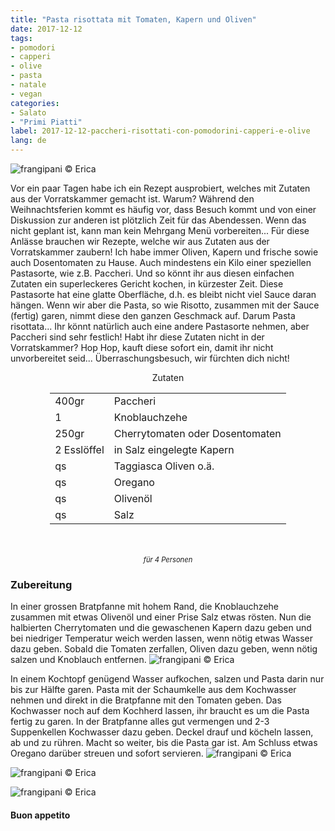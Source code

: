 ```yaml
---
title: "Pasta risottata mit Tomaten, Kapern und Oliven"
date: 2017-12-12
tags:
- pomodori
- capperi
- olive
- pasta
- natale 
- vegan
categories:
- Salato
- "Primi Piatti"
label: 2017-12-12-paccheri-risottati-con-pomodorini-capperi-e-olive
lang: de
---
```

![](../2017-12-12-paccheri-risottati-con-pomodorini-capperi-e-olive/header.jpg "frangipani © Erica")

Vor ein paar Tagen habe ich ein Rezept ausprobiert, welches mit Zutaten aus der Vorratskammer gemacht ist. Warum? Während den Weihnachtsferien kommt es häufig vor, dass Besuch kommt und von einer Diskussion zur anderen ist plötzlich Zeit für das Abendessen. Wenn das nicht geplant ist, kann man kein Mehrgang Menü vorbereiten... Für diese Anlässe brauchen wir Rezepte, welche wir aus Zutaten aus der Vorratskammer zaubern! Ich habe immer Oliven, Kapern und frische sowie auch Dosentomaten zu Hause. Auch mindestens ein Kilo einer speziellen Pastasorte, wie z.B. Paccheri. Und so könnt ihr aus diesen einfachen Zutaten ein superleckeres Gericht kochen, in kürzester Zeit. Diese Pastasorte hat eine glatte Oberfläche, d.h. es bleibt nicht viel Sauce daran hängen. Wenn wir aber die Pasta, so wie Risotto, zusammen mit der Sauce (fertig) garen, nimmt diese den ganzen Geschmack auf. Darum Pasta risottata... Ihr könnt natürlich auch eine andere Pastasorte nehmen, aber Paccheri sind sehr festlich! Habt ihr diese Zutaten nicht in der Vorratskammer? Hop Hop, kauft diese sofort ein, damit ihr nicht unvorbereitet seid... Überraschungsbesuch, wir fürchten dich nicht!

<div id="wrapper" style="text-align: center">
  <div id="yourdiv" style="display: inline-block;">
    <div class="ingredients">
      <div class="ingredients-title">Zutaten</div>
      <table>
        <tbody>
          <tr>
            <td>400gr</td>
            <td>Paccheri</td>
          </tr>
          <tr>
            <td>1</td>
            <td>Knoblauchzehe</td>
          </tr>
          <tr>
            <td>250gr</td>
            <td>Cherrytomaten oder Dosentomaten</td>
          </tr>
          <tr>
            <td>2 Esslöffel</td>
            <td>in Salz eingelegte Kapern</td>
          </tr>
          <tr>
             <td>qs</td>
            <td>Taggiasca Oliven o.ä.</td>
          </tr>
          <tr>
            <td>qs</td>
            <td>Oregano</td>
          </tr>
          <tr> 
            <td>qs</td>
            <td>Olivenöl</td>
          </tr>
          <tr>
            <td>qs</td>
            <td>Salz</td>
          </tr>
        </tbody>
      </table>
      <br></br>
      <i class="pull-right" style="font-size: 80%;">für 4 Personen</i>
    </div>
  </div>
</div>


<h3>
  <font color="grey">
    <i class="fa fa-cogs"></i>
  </font> Zubereitung
</h3>

In einer grossen Bratpfanne mit hohem Rand, die Knoblauchzehe zusammen mit etwas Olivenöl und einer Prise Salz etwas rösten. Nun die halbierten Cherrytomaten und die gewaschenen Kapern dazu geben und bei niedriger Temperatur weich werden lassen, wenn nötig etwas Wasser dazu geben. Sobald die Tomaten zerfallen, Oliven dazu geben, wenn nötig salzen und Knoblauch entfernen.
![](../2017-12-12-paccheri-risottati-con-pomodorini-capperi-e-olive/sughetto.jpg "frangipani © Erica")

In einem Kochtopf genügend Wasser aufkochen, salzen und Pasta darin nur bis zur Hälfte garen. Pasta mit der Schaumkelle aus dem Kochwasser nehmen und direkt in die Bratpfanne mit den Tomaten geben. Das Kochwasser noch auf dem Kochherd lassen, ihr braucht es um die Pasta fertig zu garen. In der Bratpfanne alles gut vermengen und 2-3 Suppenkellen Kochwasser dazu geben. Deckel drauf und köcheln lassen, ab und zu rühren. Macht so weiter, bis die Pasta gar ist. Am Schluss etwas Oregano darüber streuen und sofort servieren.
![](../2017-12-12-paccheri-risottati-con-pomodorini-capperi-e-olive/risultato1.jpg "frangipani © Erica")

![](../2017-12-12-paccheri-risottati-con-pomodorini-capperi-e-olive/risultato2.jpg "frangipani © Erica")

![](../2017-12-12-paccheri-risottati-con-pomodorini-capperi-e-olive/risultato3.jpg "frangipani © Erica")

<h4>Buon appetito
  <font color="red">
    <i class="fa fa-smile-o"></i>
  </font>
</h4>
